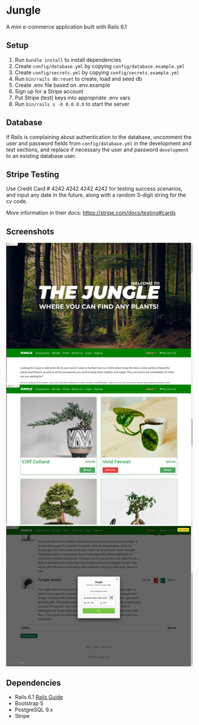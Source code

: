 # Jungle

A mini e-commerce application built with Rails 6.1

## Setup

1. Run `bundle install` to install dependencies
2. Create `config/database.yml` by copying `config/database.example.yml`
3. Create `config/secrets.yml` by copying `config/secrets.example.yml`
4. Run `bin/rails db:reset` to create, load and seed db
5. Create .env file based on .env.example
6. Sign up for a Stripe account
7. Put Stripe (test) keys into appropriate .env vars
8. Run `bin/rails s -b 0.0.0.0` to start the server

## Database

If Rails is complaining about authentication to the database, uncomment the user and password fields from `config/database.yml` in the development and test sections, and replace if necessary the user and password `development` to an existing database user.

## Stripe Testing

Use Credit Card # 4242 4242 4242 4242 for testing success scenarios, and input any date in the future, along with a random 3-digit string for the cv code.

More information in their docs: <https://stripe.com/docs/testing#cards>

## Screenshots

!["Homepage](https://github.com/MiersX/jungle-rails/blob/master/docs/Homepage.png?raw=true)
!["Product listings"](https://github.com/MiersX/jungle-rails/blob/master/docs/ProductListings.png?raw=true)
!["A purchase order](https://github.com/MiersX/jungle-rails/blob/master/docs/PurchaseOrder.png?raw=true)

## Dependencies

- Rails 6.1 [Rails Guide](http://guides.rubyonrails.org/v6.1/)
- Bootstrap 5
- PostgreSQL 9.x
- Stripe
